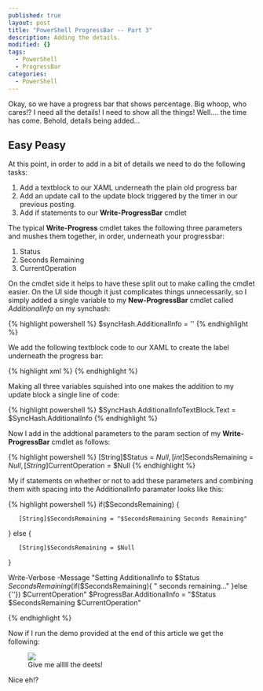 ```yaml
---
published: true
layout: post
title: "PowerShell ProgressBar -- Part 3"
description: Adding the details.
modified: {}
tags: 
  - PowerShell
  - ProgressBar
categories: 
  - PowerShell
---
```



Okay, so we have a progress bar that shows percentage. Big whoop, who cares!? I need all the details! I need to show all the things! Well.... the time has come. Behold, details being added...

## Easy Peasy

At this point, in order to add in a bit of details we need to do the following tasks:
 1. Add a textblock to our XAML underneath the plain old progress bar
 2. Add an update call to the update block triggered by the timer in our previous posting.
 3. Add if statements to our **Write-ProgressBar** cmdlet

The typical **Write-Progress** cmdlet takes the following three parameters and mushes them together, in order, underneath your progressbar:
 1. Status
 2. Seconds Remaining
 3. CurrentOperation

On the cmdlet side it helps to have these split out to make calling the cmdlet easier. On the UI side though it just complicates things unnecessarily, so I simply added a single variable to my **New-ProgressBar** cmdlet called *AdditionalInfo* on my synchash:

{% highlight powershell %}
$syncHash.AdditionalInfo = ''
{% endhighlight %}

We add the following textblock code to our XAML to create the label underneath the progress bar:

{% highlight xml %}
<TextBlock Name="AdditionalInfoTextBlock" Text="" HorizontalAlignment="Center" VerticalAlignment="Center" />
{% endhighlight %}

Making all three variables squished into one makes the addition to my update block a single line of code:

{% highlight powershell %}
$SyncHash.AdditionalInfoTextBlock.Text = $SyncHash.AdditionalInfo
{% endhighlight %}

Now I add in the addtional parameters to the param section of my **Write-ProgressBar** cmdlet as follows:

{% highlight powershell %}
        [String]$Status = $Null,
        [int]$SecondsRemaining = $Null,
        [String]$CurrentOperation = $Null
{% endhighlight %}

My if statements on whether or not to add these parameters and combining them with spacing into the AdditionalInfo paramater looks like this:

{% highlight powershell %}
if($SecondsRemaining)
   {

       [String]$SecondsRemaining = "$SecondsRemaining Seconds Remaining"

   }
   else
   {

       [String]$SecondsRemaining = $Null

   }

   Write-Verbose -Message "Setting AdditionalInfo to $Status       $SecondsRemaining$(if($SecondsRemaining){ " seconds remaining..." }else {''})       $CurrentOperation"
   $ProgressBar.AdditionalInfo = "$Status       $SecondsRemaining       $CurrentOperation"

{% endhighlight %}

Now if I run the demo provided at the end of this article we get the following:

<figure>
	<img src="{{ site.url }}/images/PowerProgress/TheDetails.JPG">
	<figcaption>Give me alllll the deets!</figcaption>
</figure>

Nice eh!?